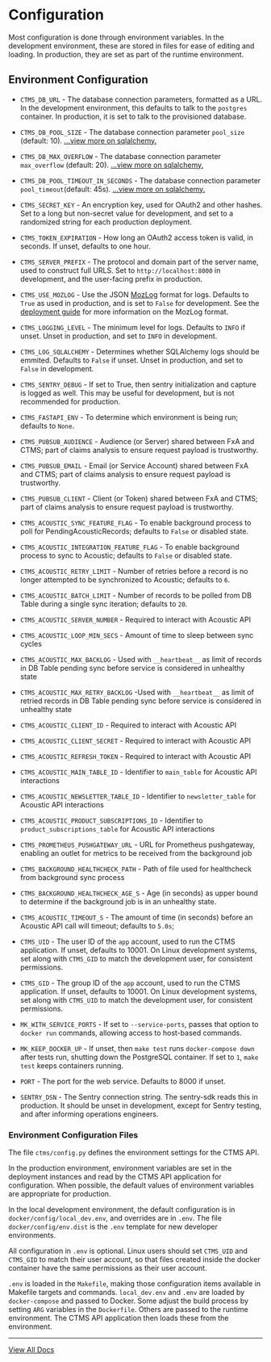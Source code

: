 # Configuration

Most configuration is done through environment variables. In the development
environment, these are stored in files for ease of editing and loading. In
production, they are set as part of the runtime environment.

## Environment Configuration

* ``CTMS_DB_URL`` - The database connection parameters, formatted as a URL.
  In the development environment, this defaults to talk to the ``postgres``
  container. In production, it is set to talk to the provisioned database.
* ``CTMS_DB_POOL_SIZE`` - The database connection parameter ``pool_size`` (default: 10).
  [...view more on sqlalchemy.](https://docs.sqlalchemy.org/en/14/core/engines.html#sqlalchemy.create_engine.params.pool_size)
* ``CTMS_DB_MAX_OVERFLOW`` - The database connection parameter ``max_overflow`` (default: 20).
  [...view more on sqlalchemy.](https://docs.sqlalchemy.org/en/14/core/engines.html#sqlalchemy.create_engine.params.max_overflow)
* ``CTMS_DB_POOL_TIMEOUT_IN_SECONDS`` - The database connection parameter ``pool_timeout``(default: 45s).
  [...view more on sqlalchemy.](https://docs.sqlalchemy.org/en/14/core/engines.html#sqlalchemy.create_engine.params.pool_timeout)
* ``CTMS_SECRET_KEY`` - An encryption key, used for OAuth2 and other hashes.
  Set to a long but non-secret value for development, and set to a randomized
  string for each production deployment.
* ``CTMS_TOKEN_EXPIRATION`` - How long an OAuth2 access token is valid, in seconds.
  If unset, defaults to one hour.
* ``CTMS_SERVER_PREFIX`` - The protocol and domain part of the server name, used
  to construct full URLS. Set to ``http://localhost:8000`` in development, and
  the user-facing prefix in production.
* ``CTMS_USE_MOZLOG`` - Use the JSON
  [MozLog](https://wiki.mozilla.org/Firefox/Services/Logging) format for logs.
  Defaults to `True` as used in production, and is set to `False` for development.
  See the [deployment guide](./deployment_guide.md) for more information on the
  MozLog format.
* ``CTMS_LOGGING_LEVEL`` - The minimum level for logs. Defaults to ``INFO`` if
  unset. Unset in production, and set to ``INFO`` in development.
* ``CTMS_LOG_SQLALCHEMY`` - Determines whether SQLAlchemy logs should be
  emmited. Defaults to ``False`` if unset. Unset in production, and set to
  ``False`` in development.
* ``CTMS_SENTRY_DEBUG`` - If set to True, then sentry initialization and capture is
  logged as well. This may be useful for development, but is not recommended for
  production.
* ``CTMS_FASTAPI_ENV`` - To determine which environment is being run; defaults to `None`.
* ``CTMS_PUBSUB_AUDIENCE`` - Audience (or Server) shared between FxA and CTMS; part of claims analysis to ensure request payload is trustworthy.
* ``CTMS_PUBSUB_EMAIL`` - Email (or Service Account) shared between FxA and CTMS; part of claims analysis to ensure request payload is trustworthy.
* ``CTMS_PUBSUB_CLIENT`` - Client (or Token) shared between FxA and CTMS; part of claims analysis to ensure request payload is trustworthy.

* ``CTMS_ACOUSTIC_SYNC_FEATURE_FLAG`` - To enable background process to poll for PendingAcousticRecords; defaults to `False` or disabled state.
* ``CTMS_ACOUSTIC_INTEGRATION_FEATURE_FLAG`` - To enable background process to sync to Acoustic; defaults to `False` or disabled state.
* ``CTMS_ACOUSTIC_RETRY_LIMIT`` - Number of retries before a record is no longer attempted to be synchronized to Acoustic; defaults to `6`.
* ``CTMS_ACOUSTIC_BATCH_LIMIT`` - Number of records to be polled from DB Table during a single sync iteration; defaults to `20`.
* ``CTMS_ACOUSTIC_SERVER_NUMBER`` -  Required to interact with Acoustic API
* ``CTMS_ACOUSTIC_LOOP_MIN_SECS`` - Amount of time to sleep between sync cycles
* ``CTMS_ACOUSTIC_MAX_BACKLOG`` - Used with `__heartbeat__` as limit of records in DB Table pending sync before service is considered in unhealthy state
* ``CTMS_ACOUSTIC_MAX_RETRY_BACKLOG`` -Used with `__heartbeat__` as limit of retried records in DB Table pending sync before service is considered in unhealthy state
* ``CTMS_ACOUSTIC_CLIENT_ID`` - Required to interact with Acoustic API
* ``CTMS_ACOUSTIC_CLIENT_SECRET`` - Required to interact with Acoustic API
* ``CTMS_ACOUSTIC_REFRESH_TOKEN`` - Required to interact with Acoustic API
* ``CTMS_ACOUSTIC_MAIN_TABLE_ID`` - Identifier to `main_table` for Acoustic API interactions
* ``CTMS_ACOUSTIC_NEWSLETTER_TABLE_ID`` - Identifier to `newsletter_table` for Acoustic API interactions
* ``CTMS_ACOUSTIC_PRODUCT_SUBSCRIPTIONS_ID`` - Identifier to `product_subscriptions_table` for Acoustic API interactions
* ``CTMS_PROMETHEUS_PUSHGATEWAY_URL`` - URL for Prometheus pushgateway, enabling an outlet for metrics to be received from the background job
* ``CTMS_BACKGROUND_HEALTHCHECK_PATH`` - Path of file used for healthcheck from background sync process
* ``CTMS_BACKGROUND_HEALTHCHECK_AGE_S`` - Age (in seconds) as upper bound to determine if the background job is in an unhealthy state.
* ``CTMS_ACOUSTIC_TIMEOUT_S`` - The amount of time (in seconds) before an Acoustic API call will timeout; defaults to `5.0s`;

* ``CTMS_UID`` - The user ID of the ``app`` account, used to run the CTMS
  application. If unset, defaults to 10001. On Linux development systems, set
  along with ``CTMS_GID`` to match the development user, for consistent permissions.
* ``CTMS_GID`` - The group ID of the ``app`` account, used to run the CTMS
  application. If unset, defaults to 10001. On Linux development systems, set
  along with ``CTMS_UID`` to match the development user, for consistent permissions.
* ``MK_WITH_SERVICE_PORTS`` - If set to ``--service-ports``, passes that option
  to ``docker run`` commands, allowing access to host-based commands.
* ``MK_KEEP_DOCKER_UP`` - If unset, then ``make test`` runs ``docker-compose down``
  after tests run, shutting down the PostgreSQL container.  If set to ``1``,
  ``make test`` keeps containers running.
* ``PORT`` - The port for the web service. Defaults to 8000 if unset.
* ``SENTRY_DSN`` - The Sentry connection string. The sentry-sdk reads this
  in production. It should be unset in development, except for Sentry testing,
  and after informing operations engineers.


### Environment Configuration Files

The file ``ctms/config.py`` defines the environment settings for the CTMS API.

In the production environment, environment variables are set in the deployment
instances and read by the CTMS API application for configuration. When
possible, the default values of environment variables are appropriate for
production.

In the local development environment, the default configuration is in
``docker/config/local_dev.env``, and overrides are in ``.env``. The file
``docker/config/env.dist`` is the ``.env`` template for new developer
environments.

All configuration in ``.env`` is optional. Linux users should set
``CTMS_UID`` and ``CTMS_GID`` to match their user account, so that files
created inside the docker container have the same permissions as their user
account.

``.env`` is loaded in the ``Makefile``, making those configuration items
available in Makefile targets and commands. ``local_dev.env`` and ``.env``
are loaded by ``docker-compose`` and passed to Docker. Some adjust the build
process by setting `ARG` variables in the ``Dockerfile``. Others are passed
to the runtime environment. The CTMS API application then loads these from
the environment.

---
[View All Docs](./)
